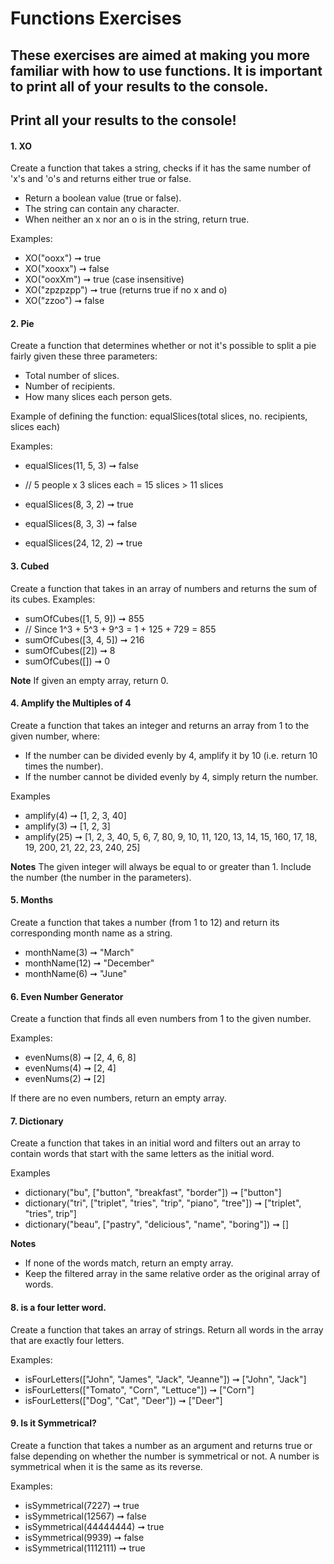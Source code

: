 # Functions Exercises 

## These exercises are aimed at making you more familiar with how to use functions. It is important to print all of your results to the console.

## Print all your results to the console! 

#### 1. XO
Create a function that takes a string, checks if it has the same number of 'x's and 'o's and returns either true or false.
	
* Return a boolean value (true or false).
* The string can contain any character.
* When neither an x nor an o is in the string, return true.

Examples:
* XO("ooxx") ➞ true
* XO("xooxx") ➞ false
* XO("ooxXm") ➞ true (case insensitive)
* XO("zpzpzpp") ➞ true (returns true if no x and o)
* XO("zzoo") ➞ false

#### 2. Pie 
Create a function that determines whether or not it's possible to split a pie fairly given these three parameters:

* Total number of slices.
* Number of recipients.
* How many slices each person gets.

Example of defining the function: equalSlices(total slices, no. recipients, slices each)

Examples:
* equalSlices(11, 5, 3) ➞ false
* // 5 people x 3 slices each = 15 slices > 11 slices 

* equalSlices(8, 3, 2) ➞ true
* equalSlices(8, 3, 3) ➞ false
* equalSlices(24, 12, 2) ➞ true

#### 3. Cubed
Create a function that takes in an array of numbers and returns the sum of its cubes.
Examples: 
* sumOfCubes([1, 5, 9]) ➞ 855
* // Since 1^3 + 5^3 + 9^3 = 1 + 125 + 729 = 855
* sumOfCubes([3, 4, 5]) ➞ 216
* sumOfCubes([2]) ➞ 8
* sumOfCubes([]) ➞ 0

**Note**
If given an empty array, return 0.

#### 4. Amplify the Multiples of 4
Create a function that takes an integer and returns an array from 1 to the given number, where:

* If the number can be divided evenly by 4, amplify it by 10 (i.e. return 10 times the number).
* If the number cannot be divided evenly by 4, simply return the number.

Examples
* amplify(4) ➞ [1, 2, 3, 40]
* amplify(3) ➞ [1, 2, 3]
* amplify(25) ➞ [1, 2, 3, 40, 5, 6, 7, 80, 9, 10, 11, 120, 13, 14, 15, 160, 17, 18, 19, 200, 21, 22, 23, 240, 25]

**Notes**
The given integer will always be equal to or greater than 1.
Include the number (the number in the parameters).

#### 5. Months
Create a function that takes a number (from 1 to 12) and return its corresponding month name as a string.
* monthName(3) ➞ "March"
* monthName(12) ➞ "December"
* monthName(6) ➞ "June"

#### 6. Even Number Generator
Create a function that finds all even numbers from 1 to the given number.

Examples:
* evenNums(8) ➞ [2, 4, 6, 8]
* evenNums(4) ➞ [2, 4]
* evenNums(2) ➞ [2]

If there are no even numbers, return an empty array. 

#### 7. Dictionary
Create a function that takes in an initial word and filters out an array to contain words that start with the same letters as the initial word.

Examples
* dictionary("bu", ["button", "breakfast", "border"]) ➞ ["button"]
* dictionary("tri", ["triplet", "tries", "trip", "piano", "tree"]) ➞ ["triplet", "tries", trip"]
* dictionary("beau", ["pastry", "delicious", "name", "boring"]) ➞ []

**Notes**
* If none of the words match, return an empty array.
* Keep the filtered array in the same relative order as the original array of words.

#### 8. is a four letter word. 
Create a function that takes an array of strings. Return all words in the array that are exactly four letters.

Examples: 
* isFourLetters(["John", "James", "Jack", "Jeanne"]) ➞ ["John", "Jack"]
* isFourLetters(["Tomato", "Corn", "Lettuce"]) ➞ ["Corn"]
* isFourLetters(["Dog", "Cat", "Deer"]) ➞ ["Deer"]

#### 9. Is it Symmetrical? 
Create a function that takes a number as an argument and returns true or false depending on whether the number is symmetrical or not. A number is symmetrical when it is the same as its reverse.

Examples:
* isSymmetrical(7227) ➞ true
* isSymmetrical(12567) ➞ false
* isSymmetrical(44444444) ➞ true
* isSymmetrical(9939) ➞ false
* isSymmetrical(1112111) ➞ true
